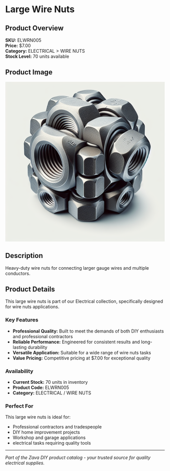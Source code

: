 # Large Wire Nuts

## Product Overview

**SKU:** ELWRN005  
**Price:** $7.00  
**Category:** ELECTRICAL > WIRE NUTS  
**Stock Level:** 70 units available  

## Product Image

![Large Wire Nuts](https://raw.githubusercontent.com/microsoft/ai-tour-26-zava-diy-dataset-plus-mcp/refs/heads/main/images/electrical_wire_nuts_large_wire_nuts_20250620_210729.png)

## Description

Heavy-duty wire nuts for connecting larger gauge wires and multiple conductors.

## Product Details

This large wire nuts is part of our Electrical collection, specifically designed for wire nuts applications. 

### Key Features

- **Professional Quality:** Built to meet the demands of both DIY enthusiasts and professional contractors
- **Reliable Performance:** Engineered for consistent results and long-lasting durability
- **Versatile Application:** Suitable for a wide range of wire nuts tasks
- **Value Pricing:** Competitive pricing at $7.00 for exceptional quality

### Availability

- **Current Stock:** 70 units in inventory
- **Product Code:** ELWRN005
- **Category:** ELECTRICAL / WIRE NUTS

### Perfect For

This large wire nuts is ideal for:
- Professional contractors and tradespeople
- DIY home improvement projects  
- Workshop and garage applications
- electrical tasks requiring quality tools

---

*Part of the Zava DIY product catalog - your trusted source for quality electrical supplies.*
